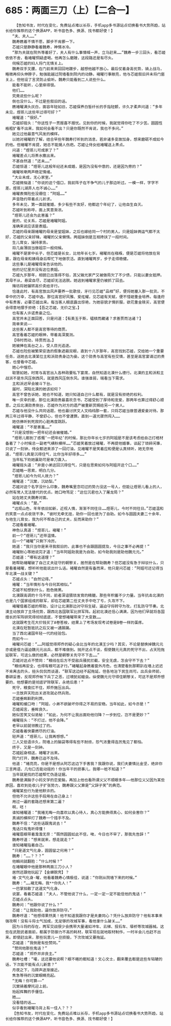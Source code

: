 # 685：两面三刀（上）【二合一】
        【告知书友，时代在变化，免费站点难以长存，手机app多书源站点切换看书大势所趋，站长给你推荐的这个换源APP，听书音色多、换源、找书都好使！】
       “夫、夫人……”
       魏寿瞧着不情不愿，脚步不肯挪一下。
       芯姬只是静静看着魏寿，神情冰冷。
       “那为夫就在院外等着好了，夫人有什么事情喊一声，立马赶来……”魏寿一步三回头，看芯姬依依不舍，看褚曜恫疑虚喝。他再怎么磨蹭，这段路还是有尽头。
       伺候芯姬的妇人将门无情关上。
       魏寿双手叉腰，在门前来来回回地踱步，越想他越不放心。最后仗着身高优势，骑上战马，略微再仰头伸脖子，勉强能越过院墙看到院内的动静。褚曜行事敞亮，他与芯姬叙旧并未将门窗关上，但他设了言灵防止偷听。魏寿只能看到二人说些什么。
       能看不能听，心里痒得很。
       他们……
       究竟说些什么呢？
       倒也没什么，不过是些叙旧的话。
       瞧褚曜满头灰白，面容年轻如旧，芯姬保养白皙纤长的手指轻颤，许久才柔声问道：“多年未见，煜哥儿这些年过得可好？”
       褚曜道：“很好。”
       芯姬却摇头：“你这性子一贯报喜不报忧。见到你的时候，我就觉得你吃了不少苦。圆圆性格粗犷看不出来，我如何会看不出？只是你既然不肯说，我也不多问。”
       她见过他最意气风发的模样。
       以她对褚曜的了解，结合早些年魏寿打听到的消息，若非诸多变故加身，想来磨砺不成如今的他。但褚曜不肯提，她总不能揭人伤疤。芯姬让侍女给褚曜送上茶点。
       问道：“煜哥儿可成家了？”
       褚曜差点儿将茶水撒出来。
       不甚自然道：“还未……”
       芯姬惊道：“煜哥儿这般年纪还未成婚，是因为没有中意的，还是因为旁的？”
       褚曜咳嗽两声稳定情绪。
       “大业未成，无心家室。”
       芯姬微恼道：“你说的这个借口，我前阵子在不争气的儿子那边听过。一模一样，字字不差。煜哥儿湖弄人也不诚心……”
       褚曜表情险些没绷住：“阿姐……”
       声音隐约带着点儿祈求。
       多年未见，第一面就催婚，多少有些不友好，他都这个年纪了，让他自生自灭。
       芯姬听到称呼，面上笑意渐浓。
       “煜哥儿还会为此害羞？”
       是的，论关系，芯姬是褚曜阿姐。
       准确来说应该是表姐。
       芯姬的母亲跟褚曜的母亲是堂姐妹，之后也嫁给同一个村的男人。只是姐妹俩运气都不太好，芯姬的父亲好赌，褚曜的父亲懒惰。两姐妹倒是互相搀扶了一段时间。
       生儿育女，操持家务。
       将几亩薄田当做祖宗一般伺候。
       褚曜不是家中长子，但芯姬是长女，比他年长七岁。褚曜尚在襁褓，便是芯姬将他放在背篓，跟在母亲和姨母身后帮忙下地做农活。直到褚曜两岁，步子走得稳健。
       这些事儿是褚曜母亲告诉他的。
       他的记忆里并没有这位表姐。
       芯姬九岁那年，相貌已出落得不俗，其父输光家产又被做局欠了不少债，只能以妻女抵押。其母不从，悬梁自尽，芯姬却无法逃脱。她逃到褚曜家里仍被抓了回去。
       赌坊将她辗转高价卖给牙行。
       恰逢此时，有高官放出风声要养一批歌伎，牙行见芯姬“品相”好，便将她塞入那一批货。不幸中的万幸，芯姬中选。那位高官好风雅、爱炫耀，见芯姬有天赋，便不惜砸重金培养。每逢府中有贵客，必要芯姬出来。每当客人眼底露出惊艳，为她容貌才情折服，欲花重金赎买，高官便会得意地摆手拒绝：【吾之芯姬，无价之宝。】
       也有客人许诺贵妾之位。
       高官并未正面回答，只是问道：【有美玉于斯，韫椟而藏诸？求善贾而沽诸？】
       简单来说——
       这些客人都不是高官等待的商贾。
       高官看着芯姬的眼神，带着高深莫测。
       【待时而动，待贾而沽。】
       她被捧在高台之上，受人目光追逐。
       芯姬也险些被繁荣安逸的假象遮蔽双眼，直到十八岁那年，高官找到芯姬，交给她一个重要任务，送她去北漠某位主和派勋贵身边为妾。这个勋贵与高官有些交情，甚至是高官宴请过的贵客，也曾看中芯姬。
       她心中惶恐。
       聪慧如她，时常与高官出入各种政要私下宴席，自然知道北漠什么德行。北漠的主和派和主战派不是东风压倒西风，就是西风压倒东风。谁强谁弱，端看当下需求。
       主和派迟早会被斗下台。
       届时，深陷北漠的她该如何？
       高官不曾告诉她，她也不知道，她只知道自己什么都有，就是没有拒绝的权利。
       唯一庆幸的是，那位北漠勋贵最喜欢念书，芯姬受到了厚待和宠爱，那两年也算过得舒心顺意。之后北漠勋贵倒台，芯姬作为对方的遗产被重新赏赐给另一个男人。
       芯姬与他没什么共同话题，他也最讨厌文人文绉绉那一套，只将芯姬当做普通爱妾对待。那两三年过得平静，不曾舒心，但也不曾遭罪。直到一道光骤然闯入……
       她仿佛听到死寂的心脏再度跳跃。
       褚曜道：“不是害羞……”
       “只是没想到一把年纪还会被催婚。”
       “煜哥儿都到了感慨‘一把年纪’的时候，那比你年长七岁的阿姐是不是该考虑给自己打棺材备着了？小时候总一副老气横秋模样……”芯姬笑着放过褚曜，不再提他婚事，谈起了琐碎闲事，只说了一刻钟，侍女都进来添了一回灯油，见褚曜不是笑着应和便是认真倾听，她无奈地道，“煜哥儿真是沉得住气，比你当年好得多……”
       当年私下劝她襄助可是单刀直入。
       褚曜摇头道：“非是小弟这回沉得住气，只是在思索如何与阿姐开这个口……”
       芯姬略一思索，明白几分。
       “煜哥儿如今为何人效力？”
       褚曜道：“沉棠，沉幼梨。”
       芯姬对这个名字没什么印象，魏寿嘴里念叨过的势力没这一号人，但能让煜哥儿看上的人，必然有常人无法替代的优点。她口吻笃定：“这位沉君也入了屠龙局？”
       站在她丈夫魏寿对面。
       褚曜点头：“是。”
       “远观山色，年年依旧如新，近视人情，渐渐不同往日……煜哥儿，今时不同往日。”芯姬温和的笑意一点点收敛干净，“彼时无牵无挂，助你一回也是为了自助。如今与圆圆夫妻二十余年，与他生儿育女，我为何不帮自己的丈夫，反而来助你？”
       芯姬看着褚曜。
       神色认真道：“煜哥儿，褚曜！”
       前一个“煜哥儿”还带温情。
       后一个“褚曜”只剩下冷厉。
       她道：“我只当你是来寻我叙旧的，此事也不会跟圆圆提及，今日之事不必再提！”
       褚曜耐心等她说完才道：“当年阿姐助我是为自助，如今助我则是助他魏元元。”
       芯姬道：“哪有这道理？”
       她帮助褚曜破了自己丈夫驻守的朝黎关，居然是在帮助魏寿？但芯姬没有急于辩驳什么，只是看着褚曜，想听听他能说出什么话。褚曜自然是有备而来，他只是问芯姬：“阿姐可还记得当年北漠一战关键？”
       芯姬点头：“自然记得。”
       褚曜：“当年情形与今日何其相似。”
       芯姬不知想到什么，脸色微黑。
       北漠跟高调的十乌不同，前者深谙猥琐发育的精髓，那些年积蓄不少力量。当年抗击北漠的也是几个国家组成的联军，却在芯姬第二任丈夫手中吃了亏，久攻不下。
       褚曜借着芯姬的帮助，设计让北漠那边对守将生疑，逼迫守将转守为攻，打乱防守节奏。北漠主动放弃了主场优势，跟西北各国联军比拼军阵。起初北漠还信心满满，因为他们早就将各国擅长的军阵研究得彻彻底底，不曾想褚曜带来了大变数……
       这就跟考生花大价钱买了A卷答桉，结果上了考场发现考试卷是B卷一样的蛋疼。
       北漠在短暂抵抗之后又被一通蹂躏。
       当了西北诸国年轻一代的经验包。
       而如今——
       褚曜问芯姬：“……阿姐觉得郑乔的疑心会比当年的北漠王少吗？其实，不论是替换掉魏元元亦或是借力逼迫魏元元出兵，都不难做到。抛开这点不谈，假使魏元元真的死守不出，占天险拖延联军，可这么做的结果，必然是朝黎关先守不下去……”
       芯姬对这点不赞同：“粮线在后方不受敌兵骚扰拦截，安全无虞，怎会守不下去？”
       “粮线再安全，也得有粮可送才行。”褚曜起身瞧着窗外月色，也清楚看到那颗趴在墙上迟迟不肯离去的头，扭头侃侃而谈道，“联军这边经不起拖延，但各地治下民生尚可。出兵会师前，春耕妥善，反观郑乔帐下兵丁之恶，过境犹如蝗虫。纵使魏元元守得住朝黎关，可这不是郑乔想要的，他想要的是彻底铲除联军，永绝后患！”
       死守，粮食扛不住，郑乔施压出兵。
       一旦放弃天险出关进攻就必然兵败。
       芯姬垂眸斟酌利弊。
       褚曜和缓口吻：“阿姐，小弟不欲破坏你得之不易的安稳。当年如此，如今亦是！”
       芯姬闻言，垂眸良久。
       她似苦笑又似诡秘：“如此，为何不让我出面劝他归降？一步到位，岂不是更妙？”
       褚曜摇头：“不打过，他不会降。”
       老早以前就领教过了的。
       芯姬看着快要燃尽的灯油。
       轻声道：“煜哥儿，让我再想想。”
       二人又低语许久，院墙上的脑袋等得有些不耐烦，怨气浓重得连厉鬼见了都怕。
       终于，又是一刻钟。
       芯姬起身相送，褚曜才出来。
       院门打开，魏寿已迫不及待。
       他道：“褚亮亮，你是不是想从阿芯这边下手害我？我跟你说，我们夫妻情比金坚，绝非你三言两语，几句口舌能动摇的！你当年干的损事儿，我哪一桩不知道？”
       当年就是找的芯姬帮忙伪造证据。
       魏寿是满脑子小妈文学的恋爱脑，再加上他也看所谓义父不顺眼多年——他那位义父因为某些原因，喜欢到处收儿子扩张势力，魏寿跟义父算是“父辞子笑”的典范。
       褚曜某些行为是他默许的。
       但他不允许这些手段用在自己身上！
       用过一遍的套路还想来第二遍？
       啊，呸！
       谁知褚曜道：“我褚无晦一向喜欢以真心待人，真心方能换得真心，如何会害你？”
       真诚的模样打了魏寿一个措手不及。
       魏寿不信：“这些话跟鬼说去！”
       鬼话只有鬼听得懂！
       褚曜眉眼带着澹澹无奈：“既然圆圆如此不信，唉，今日也不早了，那我先告辞！”
       魏寿哼道：“想来就来，想走就走？”
       谁知褚曜指着自己。
       “只是道文气化身，圆圆留之何用？”
       魏寿：“……？？？”
       他瞬间就翻脸：“什么时候？”
       在褚曜眼中他是那种两面三刀小人？
       居然还跟他玩起了【金蝉脱壳】？
       褚·文气化身·曜，他看着魏寿心情极佳，说道：“你刚从院墙下来的时候。”
       魏寿：“……褚无晦，我**你先人！”
       一巴掌拍散了这道文气化身。
       说罢，看着芯姬道：“夫人，不管他说了什么，一定一定一定不能信他的鬼话！”
       芯姬点点头。
       魏寿问：“他跟你说了什么？”
       芯姬：“让我助他，逼你放弃防守。”
       魏寿哼道：“他想得果然美！他不知道我跟你才是夫妻同心？凭什么放弃防守？他有本事来强攻啊！没有斗将士气加成，无足够的攻城军事，看他拿什么破关……”
       因为斗将的存在，两军交战很少会携带大量诸如冲车、云梯、投石车、壕桥等攻城器械。这些在武胆武者面前，都属于防御力不高的耗材，联军现在就地取材制作，一时半会儿也赶不出来。即使赶出来，那些玩意儿一旦损毁，下次攻城又要拖延。
       芯姬道：“我倒是有些赞同。”
       “赞同他那些鬼话？”
       芯姬道：“郑乔并非良主。”
       魏寿吐槽：“嚯，这还要他说啊？眼不瞎的都知道！文心文士，翻来覆去都是这些车轱辘的话，下次能不能有点儿新意？”
       月夜之下，马蹄声逐渐接近。
       焦急等待的沉棠眼睛亮起。
       “无晦！你可算——”
       沉棠骑着摩托迎上前。
       抬起挥舞的手僵住。
       她……
       没看错的话……
       似乎看到褚曜马背上有一佳人？？？
       【告知书友，时代在变化，免费站点难以长存，手机app多书源站点切换看书大势所趋，站长给你推荐的这个换源APP，听书音色多、换源、找书都好使！】